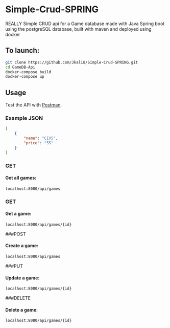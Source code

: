 # Simple-Crud-SPRING
REALLY Simple CRUD api for a Game database made with Java Spring boot using the postgreSQL database, built with maven and deployed using docker

## To launch:
```bash
git clone https://github.com/Jkali8/Simple-Crud-SPRING.git
cd GameDB-Api
docker-compose build
docker-compose up
```

## Usage
Test the API with [Postman](https://www.postman.com/).

### Example JSON

```JSON
[
    {
        "name": "CIV5",
        "price": "55"
    }
]
```

### GET

#### Get all games:

`localhost:8080/api/games`

### GET

#### Get a game:

`localhost:8080/api/games/{id}`

###POST

#### Create a game:

`localhost:8080/api/games`

###PUT

#### Update a game:

`localhost:8080/api/games/{id}`

###DELETE

#### Delete a game:

`localhost:8080/api/games/{id}`

